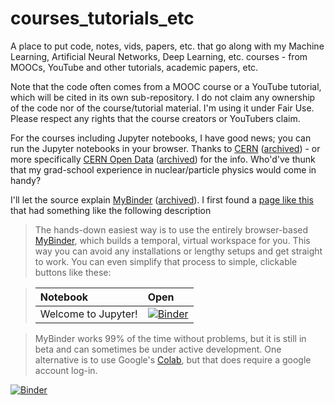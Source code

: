# courses_tutorials_etc

A place to put code, notes, vids, papers, etc. that go along with my Machine Learning, Artificial Neural Networks, Deep Learning, etc. courses - from MOOCs, YouTube and other tutorials, academic papers, etc.

Note that the code often comes from a MOOC course or a YouTube tutorial, which will be cited in its own sub-repository. I do not claim any ownership of the code nor of the course/tutorial material. I'm using it under Fair Use. Please respect any rights that the course creators or YouTubers claim.

For the courses including Jupyter notebooks, I have good news; you can run the Jupyter notebooks in your browser. Thanks to [CERN](https://www.home.cern/) ([archived](https://web.archive.org/web/20230305014745/https://www.home.cern/)) - or more specifically [CERN Open Data](https://github.com/cernopendata) ([archived](https://web.archive.org/web/20230305020320/https://github.com/cernopendata)) for the info. Who'd've thunk that my grad-school experience in nuclear/particle physics would come in handy?

I'll let the source explain [MyBinder](https://mybinder.org) ([archived](https://web.archive.org/web/20230220182022/https://mybinder.org/)). I first found a [page like this](https://github.com/cms-opendata-education/cms-jupyter-materials-english) that had something like the following description

> The hands-down easiest way is to use the entirely browser-based [MyBinder](https://mybinder.org), which builds a temporal, virtual workspace for you. This way you can avoid any installations or lengthy setups and get straight to work. You can even simplify that process to simple, clickable buttons like these:

> |Notebook|Open|
> |:--|:--|
> |Welcome to Jupyter!|[![Binder](https://mybinder.org/badge.svg)](https://beta.mybinder.org/v2/gh/cms-opendata-education/cms-jupyter-materials-english/master?filepath=Introduction-to-jupyter/Welcome-to-Jupyter-Notebooks-intro.ipynb)|

> MyBinder works 99% of the time without problems, but it is still in beta and can sometimes be under active development. One alternative is to use Google's [Colab](https://colab.research.google.com), but that does require a google account log-in.

[![Binder](https://mybinder.org/badge_logo.svg)](https://mybinder.org/v2/gh/bballdave025/courses_tutorials_etc/blob/main/dl_fundamentals_deeplizard/Intro_to_Deep_Learning_deeplizard_start_2023-02-06.ipynb/HEAD)

